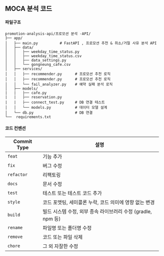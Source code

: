 ## MOCA 분석 코드

#### 파일구조
```
promotion-analysis-api/프로모션 분석 ​​-API/
├── app/
│   ├── main.py          # FastAPI , 프로모션 추천 & 취소/거절 사유 분석 API
│   ├── data/
│   │   ├── weekday_time_status.py
│   │   ├── weekday_time_status.csv
│   │   ├── data_settings.py
│   │   └── gongneung_cafe.csv   
│   ├── services/
│   │   ├── recommender.py      # 프로모션 추천 로직
│   │   ├── recommender.py      # 프로모션 추천 로직
│   │   └── fail_analyzer.py    # 예약 실패 분석 로직
│   ├── models/
|   |   ├── cafe.py
|   |   ├── reservation.py
|   |   ├── connect_test.py     # DB 연결 테스트
│   │   └── models.py           # 데이터 모델 설계  
│   └── db.py                   # DB 연결
└──  requirements.txt
``````````````

#### 코드 컨벤션
| Commit Type | 설명 |
|-------------|------|
| `feat`      | 기능 추가 |
| `fix`       | 버그 수정 |
| `refactor`  | 리팩토링 |
| `docs`      | 문서 수정 |
| `test`      | 테스트 또는 테스트 코드 추가 |
| `style`     | 코드 포맷팅, 세미콜론 누락, 코드 의미에 영향 없는 변경 |
| `build`     | 빌드 시스템 수정, 외부 종속 라이브러리 수정 (gradle, npm 등) |
| `rename`    | 파일명 또는 폴더명 수정 |
| `remove`    | 코드 또는 파일 삭제 |
| `chore`     | 그 외 자잘한 수정 |
